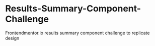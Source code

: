 # Results-Summary-Component-Challenge
Frontendmentor.io results summary component challenge to replicate design
